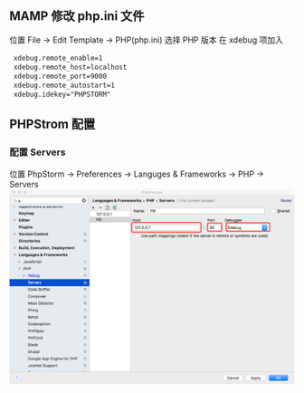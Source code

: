 ## MAMP 修改 php.ini 文件
位置 File -> Edit Template -> PHP(php.ini)
选择 PHP 版本
在 xdebug 项加入

```
 xdebug.remote_enable=1
 xdebug.remote_host=localhost
 xdebug.remote_port=9000
 xdebug.remote_autostart=1
 xdebug.idekey="PHPSTORM"
```

## PHPStrom 配置
### 配置 Servers
位置 PhpStorm -> Preferences -> Languges & Frameworks -> PHP -> Servers
![20AC7C36-4A93-4983-A9ED-B520839D8075](media/20AC7C36-4A93-4983-A9ED-B520839D8075.png)



